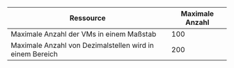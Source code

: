 Ressource|Maximale Anzahl
---|---
Maximale Anzahl der VMs in einem Maßstab|100
Maximale Anzahl von Dezimalstellen wird in einem Bereich|200
